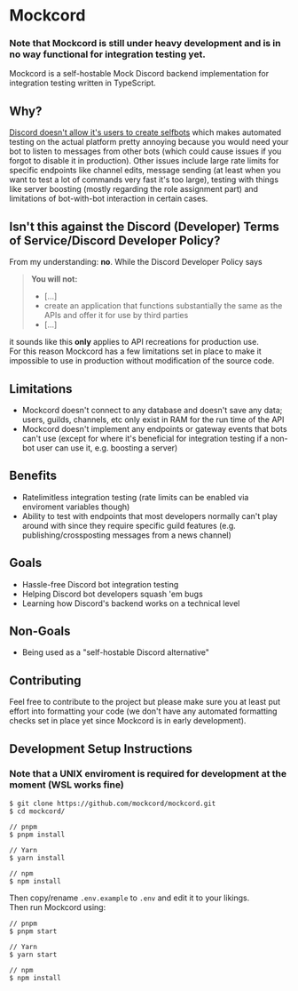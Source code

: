 # Mockcord

### Note that Mockcord is still under heavy development and is in no way functional for integration testing yet.

Mockcord is a self-hostable Mock Discord backend implementation for integration testing written in TypeScript.

## Why?
[Discord doesn't allow it's users to create selfbots](https://support.discord.com/hc/en-us/articles/115002192352-Automated-user-accounts-self-bots-) which makes automated testing on the actual platform pretty annoying because you would need your bot to listen to messages from other bots (which could cause issues if you forgot to disable it in production). Other issues include large rate limits for specific endpoints like channel edits, message sending (at least when you want to test a lot of commands very fast it's too large), testing with things like server boosting (mostly regarding the role assignment part) and limitations of bot-with-bot interaction in certain cases.

## Isn't this against the Discord (Developer) Terms of Service/Discord Developer Policy?
From my understanding: **no**. While the Discord Developer Policy says

> **You will not:** 
> - [...]
> - create an application that functions substantially the same as the APIs and offer it for use by third parties
> - [...]

it sounds like this **only** applies to API recreations for production use. \
For this reason Mockcord has a few limitations set in place to make it impossible to use in production without modification of the source code.

## Limitations
- Mockcord doesn't connect to any database and doesn't save any data; users, guilds, channels, etc only exist in RAM for the run time of the API
- Mockcord doesn't implement any endpoints or gateway events that bots can't use (except for where it's beneficial for integration testing if a non-bot user can use it, e.g. boosting a server)

## Benefits
- Ratelimitless integration testing (rate limits can be enabled via enviroment variables though)
- Ability to test with endpoints that most developers normally can't play around with since they require specific guild features (e.g. publishing/crossposting messages from a news channel)

## Goals
- Hassle-free Discord bot integration testing
- Helping Discord bot developers squash 'em bugs
- Learning how Discord's backend works on a technical level

## Non-Goals
- Being used as a "self-hostable Discord alternative"

## Contributing
Feel free to contribute to the project but please make sure you at least put effort into formatting your code (we don't have any automated formatting checks set in place yet since Mockcord is in early development).

## Development Setup Instructions

### Note that a UNIX enviroment is required for development at the moment (WSL works fine)
```console
$ git clone https://github.com/mockcord/mockcord.git
$ cd mockcord/

// pnpm
$ pnpm install

// Yarn
$ yarn install

// npm
$ npm install
```
Then copy/rename `.env.example` to `.env` and edit it to your likings. \
Then run Mockcord using:
```console
// pnpm
$ pnpm start

// Yarn
$ yarn start

// npm
$ npm install
```